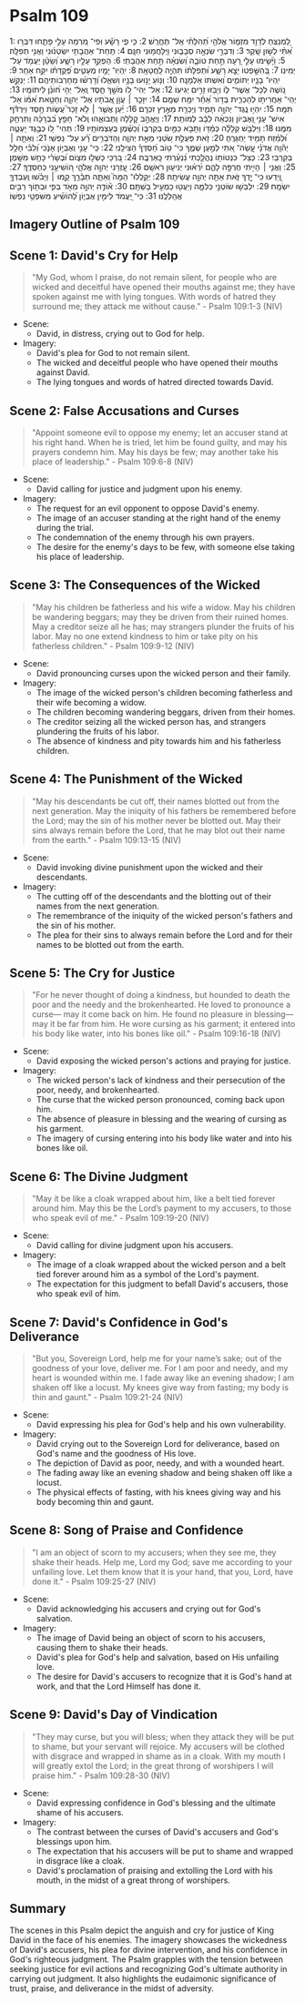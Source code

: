 # Psalm 109
1: לַ֭מְנַצֵּחַ לְדָוִ֣ד מִזְמ֑וֹר אֱלֹהֵ֥י תְ֝הִלָּתִ֗י אַֽל־ תֶּחֱרַֽשׁ׃
2: כִּ֤י פִ֪י רָשָׁ֡ע וּֽפִי־ מִ֭רְמָה עָלַ֣י פָּתָ֑חוּ דִּבְּר֥וּ אִ֝תִּ֗י לְשׁ֣וֹן שָֽׁקֶר׃
3: וְדִבְרֵ֣י שִׂנְאָ֣ה סְבָב֑וּנִי וַיִּֽלָּחֲמ֥וּנִי חִנָּֽם׃
4: תַּֽחַת־ אַהֲבָתִ֥י יִשְׂטְנ֗וּנִי וַאֲנִ֥י תְפִלָּֽה׃
5: וַיָּ֘שִׂ֤ימוּ עָלַ֣י רָ֭עָה תַּ֣חַת טוֹבָ֑ה וְ֝שִׂנְאָ֗ה תַּ֣חַת אַהֲבָתִֽי׃
6: הַפְקֵ֣ד עָלָ֣יו רָשָׁ֑ע וְ֝שָׂטָ֗ן יַעֲמֹ֥ד עַל־ יְמִינֽוֹ׃
7: בְּ֭הִשָּׁ֣פְטוֹ יֵצֵ֣א רָשָׁ֑ע וּ֝תְפִלָּת֗וֹ תִּהְיֶ֥ה לַֽחֲטָאָֽה׃
8: יִֽהְיֽוּ־ יָמָ֥יו מְעַטִּ֑ים פְּ֝קֻדָּת֗וֹ יִקַּ֥ח אַחֵֽר׃
9: יִֽהְיוּ־ בָנָ֥יו יְתוֹמִ֑ים וְ֝אִשְׁתּוֹ אַלְמָנָֽה׃
10: וְנ֤וֹעַ יָנ֣וּעוּ בָנָ֣יו וְשִׁאֵ֑לוּ וְ֝דָרְשׁ֗וּ מֵחָרְבוֹתֵיהֶֽם׃
11: יְנַקֵּ֣שׁ נ֭וֹשֶׁה לְכָל־ אֲשֶׁר־ ל֑וֹ וְיָבֹ֖זּוּ זָרִ֣ים יְגִיעֽוֹ׃
12: אַל־ יְהִי־ ל֭וֹ מֹשֵׁ֣ךְ חָ֑סֶד וְֽאַל־ יְהִ֥י ח֝וֹנֵ֗ן לִיתוֹמָֽיו׃
13: יְהִֽי־ אַחֲרִית֥וֹ לְהַכְרִ֑ית בְּד֥וֹר אַ֝חֵ֗ר יִמַּ֥ח שְׁמָֽם׃
14: יִזָּכֵ֤ר ׀ עֲוֺ֣ן אֲ֭בֹתָיו אֶל־ יְהוָ֑ה וְחַטַּ֥את אִ֝מּ֗וֹ אַל־ תִּמָּֽח׃
15: יִהְי֣וּ נֶֽגֶד־ יְהוָ֣ה תָּמִ֑יד וְיַכְרֵ֖ת מֵאֶ֣רֶץ זִכְרָֽם׃
16: יַ֗עַן אֲשֶׁ֤ר ׀ לֹ֥א זָכַר֮ עֲשׂ֪וֹת חָ֥סֶד וַיִּרְדֹּ֡ף אִישׁ־ עָנִ֣י וְ֭אֶבְיוֹן וְנִכְאֵ֨ה לֵבָ֬ב לְמוֹתֵֽת׃
17: וַיֶּאֱהַ֣ב קְ֭לָלָה וַתְּבוֹאֵ֑הוּ וְֽלֹא־ חָפֵ֥ץ בִּ֝בְרָכָ֗ה וַתִּרְחַ֥ק מִמֶּֽנּוּ׃
18: וַיִּלְבַּ֥שׁ קְלָלָ֗ה כְּמַ֫דּ֥וֹ וַתָּבֹ֣א כַמַּ֣יִם בְּקִרְבּ֑וֹ וְ֝כַשֶּׁ֗מֶן בְּעַצְמוֹתָֽיו׃
19: תְּהִי־ ל֭וֹ כְּבֶ֣גֶד יַעְטֶ֑ה וּ֝לְמֵ֗זַח תָּמִ֥יד יַחְגְּרֶֽהָ׃
20: זֹ֤את פְּעֻלַּ֣ת שֹׂ֭טְנַי מֵאֵ֣ת יְהוָ֑ה וְהַדֹּבְרִ֥ים רָ֝֗ע עַל־ נַפְשִֽׁי׃
21: וְאַתָּ֤ה ׀ יְה֘וִ֤ה אֲדֹנָ֗י עֲֽשֵׂה־ אִ֭תִּי לְמַ֣עַן שְׁמֶ֑ךָ כִּי־ ט֥וֹב חַ֝סְדְּךָ֗ הַצִּילֵֽנִי׃
22: כִּֽי־ עָנִ֣י וְאֶבְי֣וֹן אָנֹ֑כִי וְ֝לִבִּ֗י חָלַ֥ל בְּקִרְבִּֽי׃
23: כְּצֵל־ כִּנְטוֹת֥וֹ נֶהֱלָ֑כְתִּי נִ֝נְעַ֗רְתִּי כָּֽאַרְבֶּֽה׃
24: בִּ֭רְכַּי כָּשְׁל֣וּ מִצּ֑וֹם וּ֝בְשָׂרִ֗י כָּחַ֥שׁ מִשָּֽׁמֶן׃
25: וַאֲנִ֤י ׀ הָיִ֣יתִי חֶרְפָּ֣ה לָהֶ֑ם יִ֝רְא֗וּנִי יְנִיע֥וּן רֹאשָֽׁם׃
26: עָ֭זְרֵנִי יְהוָ֣ה אֱלֹהָ֑י ה֭וֹשִׁיעֵ֣נִי כְחַסְדֶּֽךָ׃
27: וְֽ֭יֵדְעוּ כִּי־ יָ֣דְךָ זֹּ֑את אַתָּ֖ה יְהוָ֣ה עֲשִׂיתָֽהּ׃
28: יְקַֽלְלוּ־ הֵמָּה֮ וְאַתָּ֪ה תְבָ֫רֵ֥ךְ קָ֤מוּ ׀ וַיֵּבֹ֗שׁוּ וְֽעַבְדְּךָ֥ יִשְׂמָֽח׃
29: יִלְבְּשׁ֣וּ שׂוֹטְנַ֣י כְּלִמָּ֑ה וְיַעֲט֖וּ כַמְעִ֣יל בָּשְׁתָּֽם׃
30: א֘וֹדֶ֤ה יְהוָ֣ה מְאֹ֣ד בְּפִ֑י וּבְת֖וֹךְ רַבִּ֣ים אֲהַֽלְלֶֽנּוּ׃
31: כִּֽי־ יַ֭עֲמֹד לִימִ֣ין אֶבְי֑וֹן לְ֝הוֹשִׁ֗יעַ מִשֹּׁפְטֵ֥י נַפְשֽׁוֹ׃

## Imagery Outline of Psalm 109

## Scene 1: David's Cry for Help

> "My God, whom I praise, do not remain silent, for people who are wicked and deceitful have opened their mouths against me; they have spoken against me with lying tongues. With words of hatred they surround me; they attack me without cause." - Psalm 109:1-3 (NIV)

- Scene:
  - David, in distress, crying out to God for help.
- Imagery:
  - David's plea for God to not remain silent.
  - The wicked and deceitful people who have opened their mouths against David.
  - The lying tongues and words of hatred directed towards David.

## Scene 2: False Accusations and Curses

> "Appoint someone evil to oppose my enemy; let an accuser stand at his right hand. When he is tried, let him be found guilty, and may his prayers condemn him. May his days be few; may another take his place of leadership." - Psalm 109:6-8 (NIV)

- Scene:
  - David calling for justice and judgment upon his enemy.
- Imagery:
  - The request for an evil opponent to oppose David's enemy.
  - The image of an accuser standing at the right hand of the enemy during the trial.
  - The condemnation of the enemy through his own prayers.
  - The desire for the enemy's days to be few, with someone else taking his place of leadership.

## Scene 3: The Consequences of the Wicked

> "May his children be fatherless and his wife a widow. May his children be wandering beggars; may they be driven from their ruined homes. May a creditor seize all he has; may strangers plunder the fruits of his labor. May no one extend kindness to him or take pity on his fatherless children." - Psalm 109:9-12 (NIV)

- Scene:
  - David pronouncing curses upon the wicked person and their family.
- Imagery:
  - The image of the wicked person's children becoming fatherless and their wife becoming a widow.
  - The children becoming wandering beggars, driven from their homes.
  - The creditor seizing all the wicked person has, and strangers plundering the fruits of his labor.
  - The absence of kindness and pity towards him and his fatherless children.

## Scene 4: The Punishment of the Wicked

> "May his descendants be cut off, their names blotted out from the next generation. May the iniquity of his fathers be remembered before the Lord; may the sin of his mother never be blotted out. May their sins always remain before the Lord, that he may blot out their name from the earth." - Psalm 109:13-15 (NIV)

- Scene:
  - David invoking divine punishment upon the wicked and their descendants.
- Imagery:
  - The cutting off of the descendants and the blotting out of their names from the next generation.
  - The remembrance of the iniquity of the wicked person's fathers and the sin of his mother.
  - The plea for their sins to always remain before the Lord and for their names to be blotted out from the earth.

## Scene 5: The Cry for Justice

> "For he never thought of doing a kindness, but hounded to death the poor and the needy and the brokenhearted. He loved to pronounce a curse— may it come back on him. He found no pleasure in blessing— may it be far from him. He wore cursing as his garment; it entered into his body like water, into his bones like oil." - Psalm 109:16-18 (NIV)

- Scene:
  - David exposing the wicked person's actions and praying for justice.
- Imagery:
  - The wicked person's lack of kindness and their persecution of the poor, needy, and brokenhearted.
  - The curse that the wicked person pronounced, coming back upon him.
  - The absence of pleasure in blessing and the wearing of cursing as his garment.
  - The imagery of cursing entering into his body like water and into his bones like oil.

## Scene 6: The Divine Judgment

> "May it be like a cloak wrapped about him, like a belt tied forever around him. May this be the Lord’s payment to my accusers, to those who speak evil of me." - Psalm 109:19-20 (NIV)

- Scene:
  - David calling for divine judgment upon his accusers.
- Imagery:
  - The image of a cloak wrapped about the wicked person and a belt tied forever around him as a symbol of the Lord's payment.
  - The expectation for this judgment to befall David's accusers, those who speak evil of him.

## Scene 7: David's Confidence in God's Deliverance

> "But you, Sovereign Lord, help me for your name’s sake; out of the goodness of your love, deliver me. For I am poor and needy, and my heart is wounded within me. I fade away like an evening shadow; I am shaken off like a locust. My knees give way from fasting; my body is thin and gaunt." - Psalm 109:21-24 (NIV)

- Scene:
  - David expressing his plea for God's help and his own vulnerability.
- Imagery:
  - David crying out to the Sovereign Lord for deliverance, based on God's name and the goodness of His love.
  - The depiction of David as poor, needy, and with a wounded heart.
  - The fading away like an evening shadow and being shaken off like a locust.
  - The physical effects of fasting, with his knees giving way and his body becoming thin and gaunt.

## Scene 8: Song of Praise and Confidence

> "I am an object of scorn to my accusers; when they see me, they shake their heads. Help me, Lord my God; save me according to your unfailing love. Let them know that it is your hand, that you, Lord, have done it." - Psalm 109:25-27 (NIV)

- Scene:
  - David acknowledging his accusers and crying out for God's salvation.
- Imagery:
  - The image of David being an object of scorn to his accusers, causing them to shake their heads.
  - David's plea for God's help and salvation, based on His unfailing love.
  - The desire for David's accusers to recognize that it is God's hand at work, and that the Lord Himself has done it.

## Scene 9: David's Day of Vindication

> "They may curse, but you will bless; when they attack they will be put to shame, but your servant will rejoice. My accusers will be clothed with disgrace and wrapped in shame as in a cloak. With my mouth I will greatly extol the Lord; in the great throng of worshipers I will praise him." - Psalm 109:28-30 (NIV)

- Scene:
  - David expressing confidence in God's blessing and the ultimate shame of his accusers.
- Imagery:
  - The contrast between the curses of David's accusers and God's blessings upon him.
  - The expectation that his accusers will be put to shame and wrapped in disgrace like a cloak.
  - David's proclamation of praising and extolling the Lord with his mouth, in the midst of a great throng of worshipers.

## Summary

The scenes in this Psalm depict the anguish and cry for justice of King David in the face of his enemies. The imagery showcases the wickedness of David's accusers, his plea for divine intervention, and his confidence in God's righteous judgment. The Psalm grapples with the tension between seeking justice for evil actions and recognizing God's ultimate authority in carrying out judgment. It also highlights the eudaimonic significance of trust, praise, and deliverance in the midst of adversity.